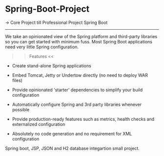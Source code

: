 # Spring-Boot-Project

  -> Core Project till Professional Project Spring Boot

------------  - - - - - - - - - - - - - - - - - - - - - - -   --------------


We take an opinionated view of the Spring platform and third-party libraries so you can get started with minimum fuss. Most Spring Boot applications need very little Spring configuration.

>> Features <<
* Create stand-alone Spring applications

* Embed Tomcat, Jetty or Undertow directly (no need to deploy WAR files)

* Provide opinionated 'starter' dependencies to simplify your build configuration

* Automatically configure Spring and 3rd party libraries whenever possible

* Provide production-ready features such as metrics, health checks and externalized configuration

* Absolutely no code generation and no requirement for XML configuration


Spring boot, JSP, JSON and H2 database integartion small project. 

